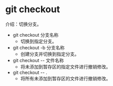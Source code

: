 # git checkout 
介绍：切换分支。
- git checkout 分支名称
    - 切换到指定分支。
- git checkout -b 分支名称
    - 创建分支并切换到指定分支。
- git checkout -- 文件名称
    - 将未添加到暂存区的指定文件进行撤销修改。
- git checkout -- . 
    - 将所有未添加到暂存区的文件进行撤销修改。
    

